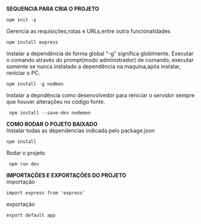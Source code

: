 **SEQUENCIA PARA CRIA O PROJETO**   

```npm init -y```  


Gerencia as requisições,rotas e URLs,entre outra funcionalidades  

```npm install express```  


Instalar a dependência de forma global "-g" significa globlmente. 
Executar o comando através do prompt(modo administrador) de comando, executar somente se nunca
instalado a dependência na maquina,após instalar, reniciar o PC.  

```npm install -g nodmon```  


Instalar a depndência como desenvolvedor para reniciar o servidor sempre
que houver alterações no código fonte.  

``` npm install --save-dev nodemon```  


**COMO RODAR O POJETO BAIXADO**  
Instalar todas as dependencias indicada pelo package.json  

```npm install```  

Rodar o projeto  

``` npm run dev```  


**IMPORTAÇÕES E EXPORTAÇÕES DO PROJETO**  
importação  

```import express from 'express'```


exportação  

```export default app```
